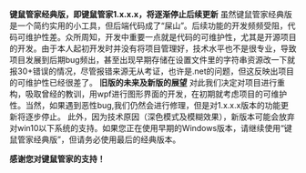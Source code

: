 **键鼠管家经典版，即键鼠管家1.x.x.x，将逐渐停止后续更新**
虽然键鼠管家经典版是一个简约实用的小工具，但后端代码成了“屎山”。后续功能的开发频频受阻，代码可维护性差。众所周知，开发中重要一点就是代码的可维护性，尤其是开源项目的开发。由于本人起初开发时并没有将项目管理好，技术水平也不是很专业，导致项目发展到后期bug频出，甚至出现早期存储在设置文件里的字符串资源改一下就报30+错误的情况，尽管报错来源无从考证，也许是.net的问题，但这反映出项目的可维护性已经很差了。
**旧版的未来及新版的展望**
对此我们决定对项目进行重构，吸取曾经的教训，用wpf进行图形界面的开发，在初期就考虑项目的可维护性。当然，如果遇到恶性bug,我们仍然会进行修理，但是对1.x.x.x版本的功能更新将逐步停止。
此外，因为技术原因（深色模式及模糊效果），新版本可能会放弃对win10以下系统的支持。如果您正在使用早期的Windows版本，请继续使用“键鼠管家经典版”，但请务必使用最后的经典版本。

**感谢您对键鼠管家的支持！**